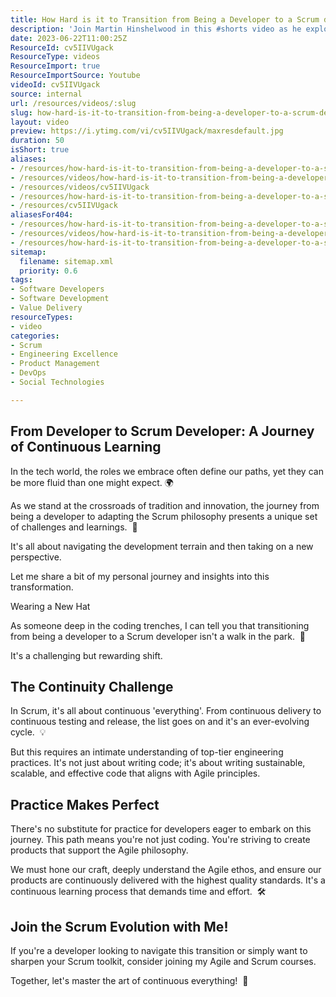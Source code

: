 ```yaml
---
title: How Hard is it to Transition from Being a Developer to a Scrum developer?
description: 'Join Martin Hinshelwood in this #shorts video as he explores the challenges of transitioning from a traditional developer to a scrum developer.'
date: 2023-06-22T11:00:25Z
ResourceId: cv5IIVUgack
ResourceType: videos
ResourceImport: true
ResourceImportSource: Youtube
videoId: cv5IIVUgack
source: internal
url: /resources/videos/:slug
slug: how-hard-is-it-to-transition-from-being-a-developer-to-a-scrum-developer
layout: video
preview: https://i.ytimg.com/vi/cv5IIVUgack/maxresdefault.jpg
duration: 50
isShort: true
aliases:
- /resources/how-hard-is-it-to-transition-from-being-a-developer-to-a-scrum-developer
- /resources/videos/how-hard-is-it-to-transition-from-being-a-developer-to-a-scrum-developer-
- /resources/videos/cv5IIVUgack
- /resources/how-hard-is-it-to-transition-from-being-a-developer-to-a-scrum-developer-
- /resources/cv5IIVUgack
aliasesFor404:
- /resources/how-hard-is-it-to-transition-from-being-a-developer-to-a-scrum-developer
- /resources/videos/how-hard-is-it-to-transition-from-being-a-developer-to-a-scrum-developer-
- /resources/how-hard-is-it-to-transition-from-being-a-developer-to-a-scrum-developer-
sitemap:
  filename: sitemap.xml
  priority: 0.6
tags:
- Software Developers
- Software Development
- Value Delivery
resourceTypes:
- video
categories:
- Scrum
- Engineering Excellence
- Product Management
- DevOps
- Social Technologies

---
```

## From Developer to Scrum Developer: A Journey of Continuous Learning

In the tech world, the roles we embrace often define our paths, yet they can be more fluid than one might expect. 🌍

As we stand at the crossroads of tradition and innovation, the journey from being a developer to adapting the Scrum philosophy presents a unique set of challenges and learnings.  🚀

It's all about navigating the development terrain and then taking on a new perspective.

Let me share a bit of my personal journey and insights into this transformation.

Wearing a New Hat

As someone deep in the coding trenches, I can tell you that transitioning from being a developer to a Scrum developer isn't a walk in the park.  🔄

It's a challenging but rewarding shift.

## The Continuity Challenge

In Scrum, it's all about continuous 'everything'. From continuous delivery to continuous testing and release, the list goes on and it's an ever-evolving cycle.  💡

But this requires an intimate understanding of top-tier engineering practices. It's not just about writing code; it's about writing sustainable, scalable, and effective code that aligns with Agile principles.

## Practice Makes Perfect

There's no substitute for practice for developers eager to embark on this journey. This path means you're not just coding. You're striving to create products that support the Agile philosophy.

We must hone our craft, deeply understand the Agile ethos, and ensure our products are continuously delivered with the highest quality standards. It's a continuous learning process that demands time and effort.  🛠️

## Join the Scrum Evolution with Me!

If you're a developer looking to navigate this transition or simply want to sharpen your Scrum toolkit, consider joining my Agile and Scrum courses.

Together, let's master the art of continuous everything!  🌟

